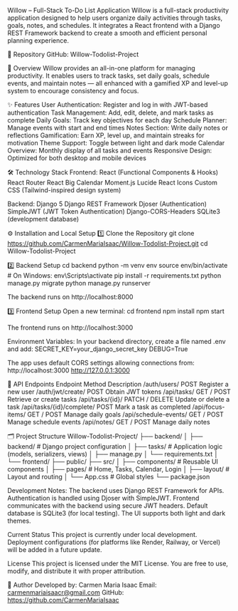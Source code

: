 Willow – Full-Stack To-Do List Application
Willow is a full-stack productivity application designed to help users organize daily activities through tasks, goals, notes, and schedules.
It integrates a React frontend with a Django REST Framework backend to create a smooth and efficient personal planning experience.

📘 Repository
GitHub: Willow-Todolist-Project

🌿 Overview
Willow provides an all-in-one platform for managing productivity.
It enables users to track tasks, set daily goals, schedule events, and maintain notes — all enhanced with a gamified XP and level-up system to encourage consistency and focus.

✨ Features
User Authentication: Register and log in with JWT-based authentication
Task Management: Add, edit, delete, and mark tasks as complete
Daily Goals: Track key objectives for each day
Schedule Planner: Manage events with start and end times
Notes Section: Write daily notes or reflections
Gamification: Earn XP, level up, and maintain streaks for motivation
Theme Support: Toggle between light and dark mode
Calendar Overview: Monthly display of all tasks and events
Responsive Design: Optimized for both desktop and mobile devices

🛠️ Technology Stack
Frontend:
React (Functional Components & Hooks)
React Router
React Big Calendar
Moment.js
Lucide React Icons
Custom CSS (Tailwind-inspired design system)

Backend:
Django 5
Django REST Framework
Djoser (Authentication)
SimpleJWT (JWT Token Authentication)
Django-CORS-Headers
SQLite3 (development database)

⚙️ Installation and Local Setup
1️⃣ Clone the Repository
git clone https://github.com/CarmenMariaIsaac/Willow-Todolist-Project.git
cd Willow-Todolist-Project

2️⃣ Backend Setup
cd backend
python -m venv env
source env/bin/activate        # On Windows: env\Scripts\activate
pip install -r requirements.txt
python manage.py migrate
python manage.py runserver

The backend runs on http://localhost:8000

3️⃣ Frontend Setup
Open a new terminal:
cd frontend
npm install
npm start

The frontend runs on http://localhost:3000

Environment Variables:
In your backend directory, create a file named .env and add:
SECRET_KEY=your_django_secret_key
DEBUG=True

The app uses default CORS settings allowing connections from:
http://localhost:3000
http://127.0.0.1:3000

🧩 API Endpoints
Endpoint	Method	Description
/auth/users/	POST	Register a new user
/auth/jwt/create/	POST	Obtain JWT tokens
/api/tasks/	GET / POST	Retrieve or create tasks
/api/tasks/{id}/	PATCH / DELETE	Update or delete a task
/api/tasks/{id}/complete/	POST	Mark a task as completed
/api/focus-items/	GET / POST	Manage daily goals
/api/schedule-events/	GET / POST	Manage schedule events
/api/notes/	GET / POST	Manage daily notes

🗂️ Project Structure
Willow-Todolist-Project/
├── backend/
│   ├── backend/            # Django project configuration
│   ├── tasks/              # Application logic (models, serializers, views)
│   ├── manage.py
│   └── requirements.txt
│
└── frontend/
    ├── public/
    ├── src/
    │   ├── components/     # Reusable UI components
    │   ├── pages/          # Home, Tasks, Calendar, Login
    │   ├── layout/         # Layout and routing
    │   └── App.css         # Global styles
    └── package.json

Development Notes:
The backend uses Django REST Framework for APIs.
Authentication is handled using Djoser with SimpleJWT.
Frontend communicates with the backend using secure JWT headers.
Default database is SQLite3 (for local testing).
The UI supports both light and dark themes.

Current Status
This project is currently under local development.
Deployment configurations (for platforms like Render, Railway, or Vercel) will be added in a future update.

License
This project is licensed under the MIT License.
You are free to use, modify, and distribute it with proper attribution.

👤 Author
Developed by: Carmen Maria Isaac
Email: carmenmariaisaacr@gmail.com
GitHub: https://github.com/CarmenMariaIsaac
